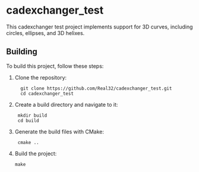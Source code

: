 # cadexchanger_test

This cadexchanger test project implements support for 3D curves, including circles, ellipses, and 3D helixes.

## Building

To build this project, follow these steps:

1. Clone the repository:

   ```shell
     git clone https://github.com/Real32/cadexchanger_test.git
     cd cadexchanger_test

2. Create a build directory and navigate to it:

   ```shell
    mkdir build
    cd build
   
3. Generate the build files with CMake:

   ```shell
    cmake ..

4. Build the project:

    ```shell
    make
